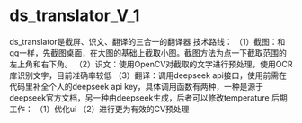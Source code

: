 # ds_translator_V_1

ds_translator是截屏、识文、翻译的三合一的翻译器
技术路线：
（1）截图：和qq一样，先截图桌面，在大图的基础上截取小图。截图方法为点一下截取范围的左上角和右下角。
（2）识文：使用OpenCV对截取的文字进行预处理，使用OCR库识别文字，目前准确率较低
（3）翻译：调用deepseek api接口，使用前需在代码里补全个人的deepseek api key，具体调用函数有两种，一种是源于deepseek官方文档，另一种由deepseek生成，后者可以修改temperature
后期工作：
（1）优化ui
（2）进行更为有效的CV预处理

